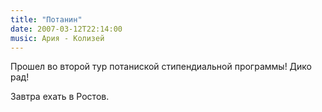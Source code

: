 ```yaml
---
title: "Потанин"
date: 2007-03-12T22:14:00
music: Ария - Колизей
---
```


Прошел во второй тур потаниской стипендиальной программы! Дико рад!

Завтра ехать в Ростов.

<lj-poll-945201>
